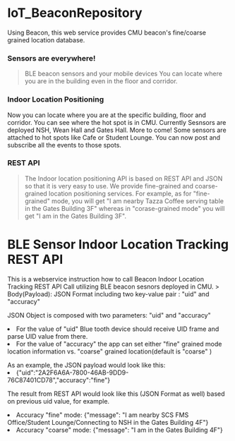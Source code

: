 # IoT_BeaconRepository
 Using Beacon, this web service provides CMU beacon's fine/coarse grained location database.

### Sensors are everywhere!
>BLE beacon sensors and your mobile devices
You can locate where you are in the building even in the floor and corridor. 


### Indoor Location Positioning
Now you can locate where you are at the specific building, floor and corridor.
You can see where the hot spot is in CMU. Currently Sesnsors are deployed NSH, Wean Hall and Gates Hall. More to come! Some sensors are attached to hot spots like Cafe or Student Lounge. You can now post and subscribe all the events to those spots.
### REST API
>The Indoor location positioning API is based on REST API and JSON so that it is very easy to use. We provide fine-grained and coarse-grained location positioning services. For example, as for "fine-grained" mode, you will get "I am nearby Tazza Coffee serving table in the Gates Building 3F" whereas in "corase-grained mode"
you will get "I am in the Gates Building 3F".


<body>

 <h1>BLE Sensor Indoor Location Tracking REST API</h1>
<p>This is a webservice instruction how to call Beacon Indoor Location Tracking REST API Call utilizing BLE beacon sesnors deployed in CMU.
> Body(Payload): JSON Format including two key-value pair : "uid" and "accuracy"

JSON Object is composed with two parameters: "uid" and "accuracy" 

<ul></ul>
<li> For the value of "uid" Blue tooth device should receive UID frame and parse UID value from there. </li> 
<li> For the value of "accuracy" the app can set either "fine" grained mode location information vs. "coarse" grained location(default is "coarse" ) </li> 
<ul></ul>
As an example, the JSON payload would look like this: 

<li>{"uid":"2A2F6A6A-7800-46AB-9DD9-76C87401CD78","accuracy":"fine"}</li>


The result from REST API would look like this (JSON Format as well) based on previous uid value, for example. 


</p>
<li>Accuracy "fine" mode: {"message": "I am nearby SCS FMS Office/Student Lounge/Connecting to NSH in the Gates Building 4F"}</li>
<li>Accuracy "coarse" mode: {"message": "I am  in the Gates Building 4F"}</li>
